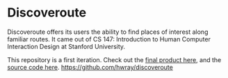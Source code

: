 Discoveroute
==================

Discoveroute offers its users the ability to find places of interest along familiar routes. It came out of CS 147: Introduction to Human Computer Interaction Design at Stanford University. 

This repository is a first iteration. 
Check out the [final product here](http://discoveroute.com), and the [source code here](https://github.com/hwray/Discoveroute).
https://github.com/hwray/discoveroute
